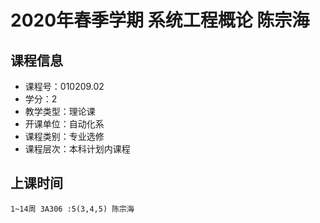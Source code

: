 # 2020年春季学期 系统工程概论 陈宗海






## 课程信息

- 课程号：010209.02
- 学分：2
- 教学类型：理论课
- 开课单位：自动化系
- 课程类别：专业选修
- 课程层次：本科计划内课程

## 上课时间

```
1~14周 3A306 :5(3,4,5) 陈宗海
```

